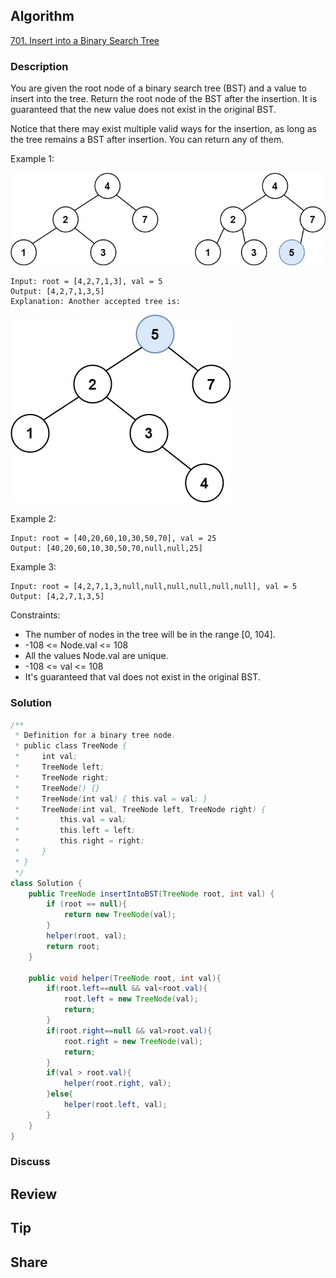 ## Algorithm

[701. Insert into a Binary Search Tree](https://leetcode.com/problems/insert-into-a-binary-search-tree/)

### Description

You are given the root node of a binary search tree (BST) and a value to insert into the tree. Return the root node of the BST after the insertion. It is guaranteed that the new value does not exist in the original BST.

Notice that there may exist multiple valid ways for the insertion, as long as the tree remains a BST after insertion. You can return any of them.


Example 1:

![](assets/20210312-bfd56585.png)

```
Input: root = [4,2,7,1,3], val = 5
Output: [4,2,7,1,3,5]
Explanation: Another accepted tree is:
```

![](assets/20210312-159a1bcd.png)

Example 2:

```
Input: root = [40,20,60,10,30,50,70], val = 25
Output: [40,20,60,10,30,50,70,null,null,25]
```

Example 3:

```
Input: root = [4,2,7,1,3,null,null,null,null,null,null], val = 5
Output: [4,2,7,1,3,5]
```

Constraints:

- The number of nodes in the tree will be in the range [0, 104].
- -108 <= Node.val <= 108
- All the values Node.val are unique.
- -108 <= val <= 108
- It's guaranteed that val does not exist in the original BST.


### Solution

```java
/**
 * Definition for a binary tree node.
 * public class TreeNode {
 *     int val;
 *     TreeNode left;
 *     TreeNode right;
 *     TreeNode() {}
 *     TreeNode(int val) { this.val = val; }
 *     TreeNode(int val, TreeNode left, TreeNode right) {
 *         this.val = val;
 *         this.left = left;
 *         this.right = right;
 *     }
 * }
 */
class Solution {
    public TreeNode insertIntoBST(TreeNode root, int val) {
        if (root == null){
            return new TreeNode(val);
        }
        helper(root, val);
        return root;
    }

    public void helper(TreeNode root, int val){
        if(root.left==null && val<root.val){
            root.left = new TreeNode(val);
            return;
        }
        if(root.right==null && val>root.val){
            root.right = new TreeNode(val);
            return;
        }
        if(val > root.val){
            helper(root.right, val);
        }else{
            helper(root.left, val);
        }
    }
}
```

### Discuss

## Review


## Tip


## Share
